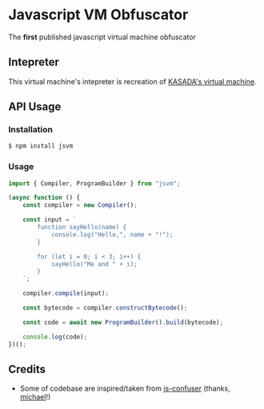 # Javascript VM Obfuscator
The **first** published javascript virtual machine obfuscator

## Intepreter

This virtual machine's intepreter is recreation of [KASADA's virtual machine](https://accounts.nike.com/149e9513-01fa-4fb0-aad4-566afd725d1b/2d206a39-8ed7-437e-a3be-862e0f06eea3/ips.js).

## API Usage

### Installation
```bash
$ npm install jsvm
```

### Usage
```ts
import { Compiler, ProgramBuilder } from "jsvm";

(async function () {
    const compiler = new Compiler();

    const input = `
        function sayHello(name) {
            console.log("Hello,", name + "!");
        }

        for (let i = 0; i < 3; i++) {
            sayHello("Me and " + i);
        }
    `;

    compiler.compile(input);

    const bytecode = compiler.constructBytecode();

    const code = await new ProgramBuilder().build(bytecode);

    console.log(code);
})();
```

## Credits

- Some of codebase are inspired/taken from [js-confuser](https://github.com/MichaelXF/js-confuser) (thanks, [michael](https://github.com/MichaelXF)!)
